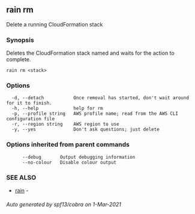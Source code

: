 ## rain rm

Delete a running CloudFormation stack

### Synopsis

Deletes the CloudFormation stack named <stack> and waits for the action to complete.

```
rain rm <stack>
```

### Options

```
  -d, --detach           Once removal has started, don't wait around for it to finish.
  -h, --help             help for rm
  -p, --profile string   AWS profile name; read from the AWS CLI configuration file
  -r, --region string    AWS region to use
  -y, --yes              Don't ask questions; just delete
```

### Options inherited from parent commands

```
      --debug       Output debugging information
      --no-colour   Disable colour output
```

### SEE ALSO

* [rain](index.md)	 - 

###### Auto generated by spf13/cobra on 1-Mar-2021
